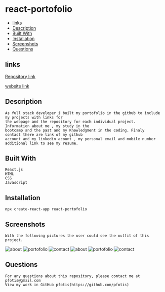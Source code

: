 # react-portofolio

* [links](#links)
* [Description](#description)
* [Built With](#builtwith)
* [Installation](#installation)
* [Screenshots](#screenshots)
* [Questions](#questions)


## links

[Repository link](https://github.com/pfotis/react-portofolio)

[website link](https://pfotis.github.io/react-portofolio/)

## Description

    As full stack developer i built my portofolio in the github to include my projects with links for
    the webpage and the repository for each individual project. Information about me , my study in the 
    bootcamp and the past and my Knowledgment in the coding. Finaly contact there are link of my github 
    account and my linkedin acount , my personal email and mobile number additional link to see my resume.

## Built With

    React.js
    HTML
    CSS
    Javascript

## Installation

    npx create-react-app react-portofolio
 

## Screenshots

    With the following pictures the user could see the outfit of this project.

<img src="./src/components/assets/images/readme/about.png" alt="about">


<img src="./src/components/assets/images/readme/portofolio.png" alt="portofolio">


<img src="./src/components/assets/images/readme/contact.png" alt="contact">


<img src="./src/components/assets/images/readme/mobileAbout.png" alt="about">


<img src="./src/components/assets/images/readme/mobilePortofolio.png" alt="portofolio">


<img src="./src/components/assets/images/readme/mobileContact.png" alt="contact">


## Questions

    For any questions about this repository, please contact me at pfotis@gmail.com
    View my work in GitHub pfotis(https://github.com/pfotis)